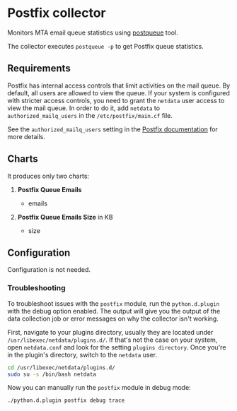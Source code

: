 <!--

title: "Postfix monitoring with Netdata"
custom_edit_url: "https://github.com/netdata/netdata/edit/master/collectors/python.d.plugin/postfix/README.md"
sidebar_label: "Postfix"
learn_status: "Published"
learn_topic_type: "References"
learn_rel_path: "Integrations/Monitor/Webapps"
-->

# Postfix collector

Monitors MTA email queue statistics using [postqueue](http://www.postfix.org/postqueue.1.html) tool.

The collector executes  `postqueue -p` to get Postfix queue statistics.

## Requirements

Postfix has internal access controls that limit activities on the mail queue. By default, all users are allowed to view
the queue. If your system is configured with stricter access controls, you need to grant the `netdata` user access to
view the mail queue. In order to do it, add `netdata` to `authorized_mailq_users` in the `/etc/postfix/main.cf` file.

See the `authorized_mailq_users` setting in
the [Postfix documentation](https://www.postfix.org/postconf.5.html) for more details.

## Charts

It produces only two charts:

1. **Postfix Queue Emails**

    - emails

2. **Postfix Queue Emails Size** in KB

    - size

## Configuration

Configuration is not needed.
### Troubleshooting

To troubleshoot issues with the `postfix` module, run the `python.d.plugin` with the debug option enabled. The 
output will give you the output of the data collection job or error messages on why the collector isn't working.

First, navigate to your plugins directory, usually they are located under `/usr/libexec/netdata/plugins.d/`. If that's 
not the case on your system, open `netdata.conf` and look for the setting `plugins directory`. Once you're in the 
plugin's directory, switch to the `netdata` user.

```bash
cd /usr/libexec/netdata/plugins.d/
sudo su -s /bin/bash netdata
```

Now you can manually run the `postfix` module in debug mode:

```bash
./python.d.plugin postfix debug trace
```

